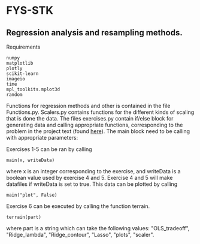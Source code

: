 # FYS-STK

## Regression analysis and resampling methods.

Requirements
```
numpy
matplotlib
plotly
scikit-learn
imageio
time
mpl_toolkits.mplot3d
random
```

Functions for regression methods and other is contained in the file Functions.py. Scalers.py contains functions for the different kinds of scaling that is done the data.
The files exercises.py contain if/else block for generating data and calling appropriate functions, corresponding to the problem in the project text (found [here](https://github.com/CompPhysics/MachineLearning/tree/master/doc/Projects/2021/Project1)). The main block need to be calling with appropriate parameters:

Exercises 1-5 can be ran by calling
```
main(x, writeData)
```
where x is an integer corresponding to the exercise, and writeData is a boolean value used by exercise 4 and 5. Exercise 4 and 5 will make datafiles if writeData is set to true. This data can be plotted by calling
```
main("plot", False)
```
Exercise 6 can be executed by calling the function terrain.
```
terrain(part)
```
where part is a string which can take the following values: "OLS_tradeoff", "Ridge_lambda", "Ridge_contour", "Lasso", "plots", "scaler".
